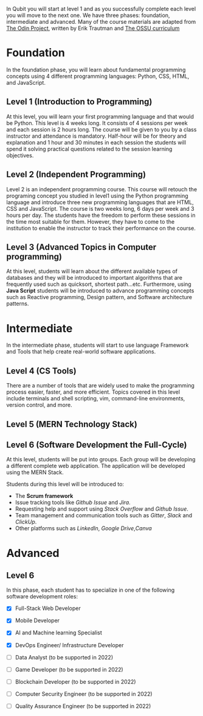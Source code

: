 
In Qubit you will start at level 1 and as you successfully complete each level you will move to the next one. We have three phases: foundation, intermediate and advanced. Many of the course materials are adapted from [The Odin Project](https://github.com/TheOdinProject/curriculum), written by Erik Trautman and [The OSSU curriculum](https://github.com/ossu/computer-science#introduction-to-programming)

# Foundation

In the foundation phase, you will learn about fundamental programming concepts using 4 different programming languages: Python, CSS, HTML, and JavaScript.

## Level 1 (Introduction to Programming)
At this level, you will learn your first programming language and that would be Python. This level is 4 weeks long. It consists of 4 sessions per week and each session is 2 hours long. The course will be given to you by a class instructor and attendance is mandatory.
Half-hour will be for theory and explanation and 1 hour and 30 minutes in each session the students will spend it solving practical questions related to the session learning objectives. 

 ## Level 2 (Independent Programming)
Level 2 is an independent programming course. This course will retouch the programing concept you studied in level1 using the Python programming language and introduce three new programming languages that are HTML, CSS and JavaScript. The course is two weeks long, 6 days per week and 3 hours per day. The students have the freedom to perform these sessions in the time most suitable for them. However, they have to come to the institution to enable the instructor to track their performance on the course.

## Level 3 (Advanced Topics in Computer programming)
At this level, students will learn about the different available types of databases and they will be introduced to important algorithms that are frequently used such as quicksort, shortest path...etc. Furthermore, using **Java Script** students will be introduced to advance programming concepts such as Reactive programming, Design pattern, and Software architecture patterns.
 
 
# Intermediate 
 
 In the intermediate phase, students will start to use language Framework and Tools that help create real-world software applications.
 
## Level 4 (CS Tools)
There are a number of tools that are widely used to make the programming process easier, faster, and more efficient. 
Topics covered in this level include terminals and shell scripting, vim, command-line environments, version control, and more.
 
 ## Level 5 (MERN Technology Stack)
 
 ## Level 6 (Software Development the Full-Cycle)
At this level, students will be put into groups. Each group will be developing a different complete web application. The application will be developed using the MERN Stack. 

Students during this level will be introduced to:

* The **Scrum framework**
* Issue tracking tools like _Github Issue_ and _Jira_.
* Requesting help and support using _Stack Overflow_ and _Github Issue_.
* Team management and communication tools such as _Gitter_, _Slack_ and _ClickUp_.
* Other platforms such as _LinkedIn_, _Google Drive_,_Canva_

 # Advanced
 
 ## Level 6
 In this phase, each student has to specialize in one of the following software development roles:

- [x] Full-Stack Web Developer
- [x] Mobile Developer
- [x] AI and Machine learning Specialist
- [x] DevOps Engineer/ Infrastructure Developer
- [ ] Data Analyst (to be supported in 2022)
- [ ] Game Developer (to be supported in 2022)
- [ ] Blockchain Developer (to be supported in 2022)
- [ ] Computer Security Engineer (to be supported in 2022)
- [ ] Quality Assurance Engineer (to be supported in 2022)






